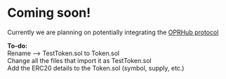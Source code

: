 # Coming soon!

Currently we are planning on potentially integrating the [OPRHub protocol](https://thehubbleproject.github.io/docs/)

**To-do:** \
Rename --> TestToken.sol to Token.sol \
Change all the files that import it as TestToken.sol \
Add the ERC20 details to the Token.sol (symbol, supply, etc.)
